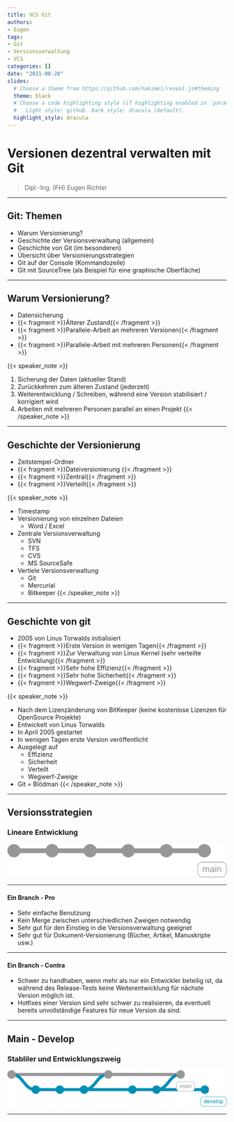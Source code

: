 ```yaml
---
title: VCS Git
authors:
- Eugen
tags:
- Git
- Versionsverwaltung
- VCS
categories: []
date: "2021-08-28"
slides:
  # Choose a theme from https://github.com/hakimel/reveal.js#theming
  theme: black
  # Choose a code highlighting style (if highlighting enabled in `params.toml`)
  #   Light style: github. Dark style: dracula (default).
  highlight_style: dracula
---
```


# Versionen dezentral verwalten mit Git

> Dipl.-Ing. (FH) Eugen Richter

---

## Git: Themen

- Warum Versionierung? 
- Geschichte der Versionsverwaltung (allgemein) 
- Geschichte von Git (im besonderen) 
- Übersicht über Versionierungsstrategien 
- Git auf der Console (Kommandozeile) 
- Git mit SourceTree (als Beispiel für eine graphische Oberfläche)

---

## Warum Versionierung?

- Datensicherung
- {{< fragment >}}Älterer Zustand{{< /fragment >}}
- {{< fragment >}}Parallele-Arbeit an mehreren Versionen{{< /fragment >}}
- {{< fragment >}}Parallele-Arbeit mit mehreren Personen{{< /fragment >}}

{{< speaker_note >}}
1. Sicherung der Daten (aktueller Stand)
2. Zurückkehren zum älteren Zustand (jederzeit)
3. Weiterentwicklung / Schreiben, während eine Version stabilisiert / korrigiert wird
4. Arbeiten mit mehreren Personen parallel an einen Projekt
{{< /speaker_note >}}

---

## Geschichte der Versionierung

- Zeitstempel-Ordner
- {{< fragment >}}Dateiversionierung {{< /fragment >}}
- {{< fragment >}}Zentral{{< /fragment >}}
- {{< fragment >}}Verteilt{{< /fragment >}}

{{< speaker_note >}}
- Timestamp
- Versionierung von einzelnen Dateien
	- Word / Excel
- Zentrale Versionsverwaltung
	- SVN
	- TFS
	- CVS
	- MS SourceSafe
- Vertiele Versionsverwaltung
	- Git
	- Mercurial
	- Bitkeeper
{{< /speaker_note >}}

---

## Geschichte von git

- 2005 von Linus Torwalds initialisiert 
- {{< fragment >}}Erste Version in wenigen Tagen{{< /fragment >}}
- {{< fragment >}}Zur Verwaltung von Linux Kernel (sehr verteilte Entwicklung){{< /fragment >}}
- {{< fragment >}}Sehr hohe Effizienz{{< /fragment >}}
- {{< fragment >}}Sehr hohe Sicherheit{{< /fragment >}}
- {{< fragment >}}Wegwerf-Zweige{{< /fragment >}}

{{< speaker_note >}}
- Nach dem Lizenzänderung von BitKeeper (keine kostenlose Lizenzen für OpenSource Projekte)
- Entwickelt von Linus Torwalds
- In April 2005 gestartet
- In wenigen Tagen erste Version veröffentlicht
- Ausgelegt auf
	- Effizienz
	- Sicherheit
	- Verteilt
	- Wegwerf-Zweige
- Git = Blödman
{{< /speaker_note >}}

---

## Versionsstrategien

### Lineare Entwicklung

![Git nur mit main Branch](git_main.png)

<!--
const graphContainer = document.getElementById("graph-container");
 
// Instantiate the graph.
const gitgraph = GitgraphJS.createGitgraph(graphContainer, {
  orientation: "horizontal",
  mode: null,
  author: "ER <er@git.de>"
});

// Simulate git commands with Gitgraph API.
const main = gitgraph.branch("main");
main.commit("Init")
  .commit("First Chapter")
  .commit("Day one")
  .tag("v0.1")
  .commit("Day two")
  .commit("Day three")
  .commit("Day four")
  .tag("v0.2");
-->

---

#### Ein Branch - Pro

- Sehr einfache Benutzung
- Kein Merge zwischen unterschiedlichen Zweigen notwendig
- Sehr gut für den Einstieg in die Versionsverwaltung geeignet
- Sehr gut für Dokument-Versionierung (Bücher, Artikel,	Manuskripte usw.)

---

#### Ein Branch - Contra

- Schwer zu handhaben, wenn mehr als nur ein Entwickler beteilig ist, da während des Release-Tests keine Weiterentwicklung für nächste Version möglich ist.
- Hotfixes einer Version sind sehr schwer zu realisieren, da eventuell bereits unvollständige Features für neue Version da sind.

---

## Main - Develop

### Stabliler und Entwicklungszweig

![Git mit main und develop Branches](git_main_develop.png)

<!--
const graphContainer = document.getElementById("graph-container");
 
// Instantiate the graph.
const gitgraph = GitgraphJS.createGitgraph(graphContainer, {
  orientation: "horizontal",
//  mode: "compact",
  author: "ER <er@git.de>"
});

// Simulate git commands with Gitgraph API.
const main = gitgraph.branch("main");
main.commit("Init");

const develop = gitgraph.branch("develop");

develop.commit("First Chapter")
  .commit("Day one")
  .commit("Day two");
main.merge(develop);
main.tag("v0.1");

develop.commit("Day three")
  .commit("Day four");

main.merge(develop)
  .tag("v0.2");

develop.commit("Day five");
-->

---